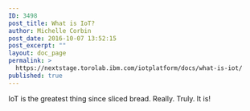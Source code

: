 ```yaml
---
ID: 3498
post_title: What is IoT?
author: Michelle Corbin
post_date: 2016-10-07 13:52:15
post_excerpt: ""
layout: doc_page
permalink: >
  https://nextstage.torolab.ibm.com/iotplatform/docs/what-is-iot/
published: true
---
```

IoT is the greatest thing since sliced bread.  Really.  Truly.  It is!